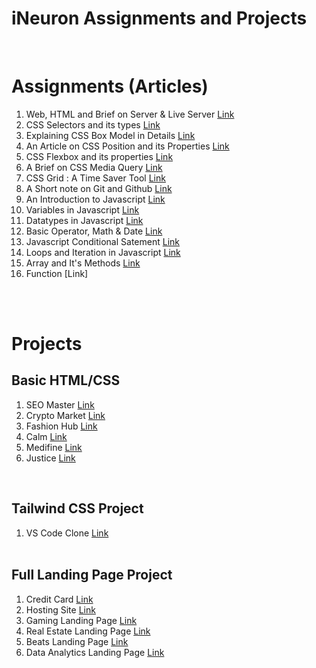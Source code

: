 # iNeuron Assignments and Projects 

<br>

# Assignments (Articles) 
1. Web, HTML and Brief on Server & Live Server    [Link](https://medium.com/@subodhamail/an-article-on-web-html-and-a-brief-about-server-live-server-apache-be2a84a0a25d) <br>
1. CSS Selectors and its types    [Link](https://subodhakumar.hashnode.dev/a-brief-on-css-and-its-selectors) <br>
1. Explaining CSS Box Model in Details [Link](https://subodhakumar.hashnode.dev/explaining-css-box-model-in-details) <br>
4. An Article on CSS Position and its Properties [Link](https://subodhakumar.hashnode.dev/an-article-on-css-position-and-its-properties) <br>
5. CSS Flexbox and its properties [Link](https://subodhakumar.hashnode.dev/everything-about-css-flexbox-and-its-properties-you-should-know) <br>
6. A Brief on CSS Media Query  [Link](https://subodhakumar.hashnode.dev/a-brief-on-css-media-query) <br>
7. CSS Grid : A Time Saver Tool [Link](https://subodhakumar.hashnode.dev/css-grid-a-time-saver-tool) <br>
8. A Short note on Git and Github  [Link](https://subodhakumar.hashnode.dev/a-short-note-on-git-and-github) <br>
9. An Introduction to Javascript [Link](https://subodhakumar.hashnode.dev/an-introduction-to-javascript) <br>
10. Variables in Javascript [Link](https://subodhakumar.hashnode.dev/javascript-basics-variables) <br>
11. Datatypes in Javascript [Link](https://subodhakumar.hashnode.dev/data-types-in-javascript-you-must-know) <br>
12. Basic Operator, Math & Date [Link](https://subodhakumar.hashnode.dev/basic-opertors-maths-date-in-javascript) <br>
13. Javascript Conditional Satement [Link](https://subodhakumar.hashnode.dev/conditional-statements-in-javascript-if-if-else-if-elseif-switch-case-and-ternary) <br>
14. Loops and Iteration in Javascript [Link](https://subodhakumar.hashnode.dev/loops-and-iteration-in-javascript) <br>
15. Array and It's Methods [Link](https://subodhakumar.hashnode.dev/arrays-and-its-methods-in-javascript) <br>
16. Function [Link]


<br>
<br>

# Projects <br>
## Basic HTML/CSS <br>
1. SEO Master   [Link](https://github.com/subodhakumar/iNeuron-FSJS-2.0/tree/main/Basic%20HTML%20CSS%20Projects/FSJS%202.0%20Project%2001) <br>
2. Crypto Market [Link](https://github.com/subodhakumar/iNeuron-FSJS-2.0/tree/main/Basic%20HTML%20CSS%20Projects/FSJS%202.0%20Project%2002) <br>
3. Fashion Hub [Link](https://github.com/subodhakumar/iNeuron-FSJS-2.0/tree/main/Basic%20HTML%20CSS%20Projects/FSJS%202.0%20Project%2003) <br>
4. Calm [Link](https://github.com/subodhakumar/iNeuron-FSJS-2.0/tree/main/Basic%20HTML%20CSS%20Projects/FSJS%202.0%20Project%2004) <br>
5. Medifine [Link](https://github.com/subodhakumar/iNeuron-FSJS-2.0/tree/main/Basic%20HTML%20CSS%20Projects/FSJS%202.0%20Project%2005) <br>
6. Justice [Link](https://github.com/subodhakumar/iNeuron-FSJS-2.0/tree/main/Basic%20HTML%20CSS%20Projects/FSJS%202.0%20Project%2006) <br>

<br>

## Tailwind CSS Project
1. VS Code Clone [Link](https://github.com/subodhakumar/iNeuron-FSJS-2.0-Main/tree/main/Tailwind%20CSS%20Project) <br> <br>


## Full Landing Page Project
1. Credit Card [Link](https://github.com/subodhakumar/iNeuron-FSJS-2.0-Main/tree/main/Full%20Landing%20Page(HTML-CSS)%20Projects/01_Project-%20Credit%20Card%20Landing%20Page) <br>
2. Hosting Site [Link](https://github.com/subodhakumar/iNeuron-FSJS-2.0-Main/tree/main/Full%20Landing%20Page(HTML-CSS)%20Projects/02_Project-%20Hosting%20Site%20Landing%20Page) <br>
3. Gaming Landing Page [Link](https://github.com/subodhakumar/iNeuron-FSJS-2.0-Main/tree/main/Full%20Landing%20Page(HTML-CSS)%20Projects/03_Project-%20Gaming%20Landing%20Page) <br>
4. Real Estate Landing Page [Link](https://github.com/subodhakumar/iNeuron-FSJS-2.0-Main/tree/main/Full%20Landing%20Page(HTML-CSS)%20Projects/04_Project-%20Real%20Estate%20Landing%20Page) <br>
5. Beats Landing Page [Link](https://github.com/subodhakumar/iNeuron-FSJS-2.0-Main/tree/main/Full%20Landing%20Page(HTML-CSS)%20Projects/05_Project-%20Beats%20Landing%20Page) <br>
6. Data Analytics Landing Page [Link](https://github.com/subodhakumar/iNeuron-FSJS-2.0-Main/tree/main/Full%20Landing%20Page(HTML-CSS)%20Projects/06_Project-%20Data%20Analytics%20Landing%20Page)